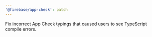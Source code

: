```yaml
---
'@firebase/app-check': patch
---
```


Fix incorrect App Check typings that caused users to see TypeScript compile errors.
